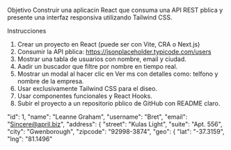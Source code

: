 Objetivo
Construir una aplicacin React que consuma una API REST pblica y presente una interfaz
responsiva utilizando Tailwind CSS.

Instrucciones
1. Crear un proyecto en React (puede ser con Vite, CRA o Next.js)
2. Consumir la API pblica: https://jsonplaceholder.typicode.com/users
3. Mostrar una tabla de usuarios con nombre, email y ciudad.
4. Aadir un buscador que filtre por nombre en tiempo real.
5. Mostrar un modal al hacer clic en Ver ms con detalles como: telfono y nombre de la empresa.
6. Usar exclusivamente Tailwind CSS para el diseo.
7. Usar componentes funcionales y React Hooks.
8. Subir el proyecto a un repositorio pblico de GitHub con README claro.


"id": 1,
    "name": "Leanne Graham",
    "username": "Bret",
    "email": "Sincere@april.biz",
    "address": {
      "street": "Kulas Light",
      "suite": "Apt. 556",
      "city": "Gwenborough",
      "zipcode": "92998-3874",
      "geo": {
        "lat": "-37.3159",
        "lng": "81.1496" 